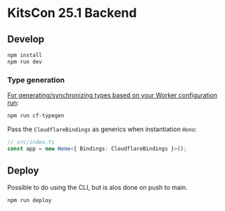 # KitsCon 25.1 Backend

## Develop

```txt
npm install
npm run dev
```

### Type generation

[For generating/synchronizing types based on your Worker configuration run](https://developers.cloudflare.com/workers/wrangler/commands/#types):

```txt
npm run cf-typegen
```

Pass the `CloudflareBindings` as generics when instantiation `Hono`:

```ts
// src/index.ts
const app = new Hono<{ Bindings: CloudflareBindings }>();
```

## Deploy

Possible to do using the CLI, but is alos done on push to main.

```txt
npm run deploy
```
